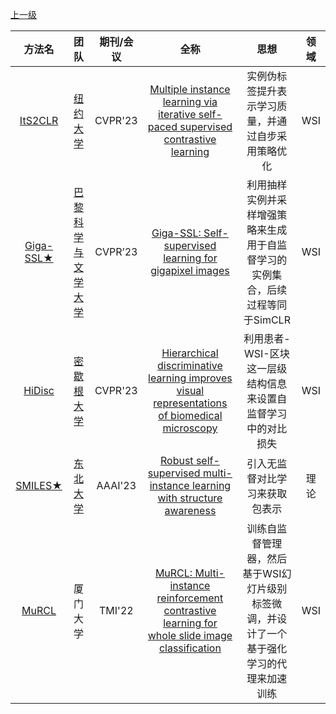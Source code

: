 [上一级](README.md)


|                        方法名                        |团队|  期刊/会议  |全称|思想|领域|
:-------------------------------------------------:|:-----------------------------------------------------------------------------------------------------------------:|:-------:|:---:|:---:|:---:
| [ItS2CLR](https://github.com/Kangningthu/ItS2CLR) |[纽约大学](https://scholar.google.com/citations?user=F3F2qAkAAAAJ&hl=zh-CN&oi=sra)| CVPR'23 |[Multiple instance learning via iterative self-paced supervised contrastive learning](https://inkiyinji.blog.csdn.net//article/details/133066363)|实例伪标签提升表示学习质量，并通过自步采用策略优化|WSI
|  [Giga-SSL★](https://github.com/trislaz/gigassl)  |[巴黎科学与文学大学](https://scholar.google.com/citations?user=OAKoksYAAAAJ&hl=zh-CN&oi=sra)| CVPR’23 |[Giga-SSL: Self-supervised learning for gigapixel images](https://blog.csdn.net/weixin_44575152/article/details/141940131)|利用抽样实例并采样增强策略来生成用于自监督学习的实例集合，后续过程等同于SimCLR|WSI
|  [HiDisc](https://github.com/MLNeurosurg/hidisc)  |[密歇根大学](https://scholar.google.com/citations?user=T9GuTDIAAAAJ&hl=zh-CN&oi=sra)| CVPR'23 |[Hierarchical discriminative learning improves visual representations of biomedical microscopy](https://blog.csdn.net/weixin_44575152/article/details/141954874)|利用患者-WSI-区块这一层级结构信息来设置自监督学习中的对比损失|WSI
|    [SMILES★](https://github.com/fulowl/smiles)    |[东北大学](https://scholar.google.com/citations?user=LVRwELgAAAAJ&hl=zh-CN&oi=sra)| AAAI'23 |[Robust self-supervised multi-instance learning with structure awareness](https://blog.csdn.net/weixin_44575152/article/details/131551473)|引入无监督对比学习来获取包表示|理论
|    [MuRCL](https://github.com/wwu98934/MuRCL)     |厦门大学| TMI'22  |[MuRCL: Multi-instance reinforcement contrastive learning for whole slide image classification](https://blog.csdn.net/weixin_44575152/article/details/128288963)|训练自监督管理器，然后基于WSI幻灯片级别标签微调，并设计了一个基于强化学习的代理来加速训练|WSI